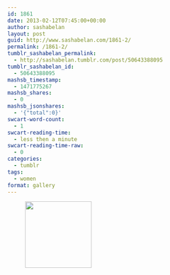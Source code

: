 ```yaml
---
id: 1861
date: 2013-02-12T07:45:00+00:00
author: sashabelan
layout: post
guid: http://www.sashabelan.com/1861-2/
permalink: /1861-2/
tumblr_sashabelan_permalink:
  - http://sashabelan.tumblr.com/post/50643388095
tumblr_sashabelan_id:
  - 50643388095
mashsb_timestamp:
  - 1471775267
mashsb_shares:
  - 0
mashsb_jsonshares:
  - '{"total":0}'
swcart-word-count:
  - 1
swcart-reading-time:
  - less then a minute
swcart-reading-time-raw:
  - 0
categories:
  - tumblr
tags:
  - women
format: gallery
---
```

<div id='gallery-246' class='gallery galleryid-1861 gallery-columns-3 gallery-size-thumbnail'>
  <figure class='gallery-item'> 
  
  <div class='gallery-icon landscape'>
    <a href='http://www.sashabelan.ru/1861-2/attachment/1862/'><img width="150" height="150" src="http://www.sashabelan.ru/wp-content/uploads/2013/02/tumblr_mmxsy3CWsM1qarj97o1_500-150x150.jpg" class="attachment-thumbnail size-thumbnail" alt="" /></a>
  </div></figure>
</div>